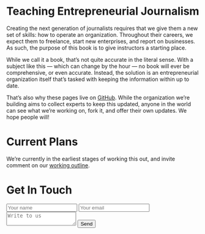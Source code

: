 # Teaching Entrepreneurial Journalism

Creating the next generation of journalists requires that we give them a new set of skills: how to operate an organization.  Throughout their careers, we expect them to freelance, start new enterprises, and report on businesses.  As such, the purpose of this book is to give instructors a starting place.  

While we call it a book, that’s not quite accurate in the literal sense.  With a subject like this — which can change by the hour — no book will ever be comprehensive, or even accurate.  Instead, the solution is an entrepreneurial organization itself that’s tasked with keeping the information within up to date.

That’s also why these pages live on [GitHub](https://github.com/agruen/entj/edit/master/README.md).  While the organization we’re building aims to collect experts to keep this updated, anyone in the world can see what we’re working on, fork it, and offer their own updates.  We hope people will!

# Current Plans
We’re currently in the earliest stages of working this out, and invite comment on our [working outline](outline.md).

# Get In Touch
<form method="POST" action="https://formspree.io/ag@orangechair.org">
  <input type="text" name="name" placeholder="Your name">
  <input type="email" name="email" placeholder="Your email">
  <textarea name="message" placeholder="Write to us"></textarea>
  <button type="submit">Send</button>
</form>